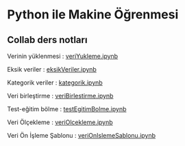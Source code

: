 # Python ile Makine Öğrenmesi 

## Collab ders notları


Verinin yüklenmesi : [veriYukleme.ipynb](https://github.com/benvekedim/machine-learning-101/blob/main/veriYukleme.ipynb)

Eksik veriler : [eksikVeriler.ipynb](https://github.com/benvekedim/machine-learning-101/blob/main/eksikVeriler.ipynb)

Kategorik veriler : [kategorik.ipynb](https://github.com/benvekedim/machine-learning-101/blob/main/kategorik.ipynb)

Veri birleştirme : [veriBirlestirme.ipynb](https://github.com/benvekedim/machine-learning-101/blob/main/veriBirlestirme.ipynb)

Test-eğitim bölme : [testEgitimBolme.ipynb](https://github.com/benvekedim/machine-learning-101/blob/main/testEgitimBolme.ipynb)

Veri Ölçekleme : [veriOlcekleme.ipynb](https://github.com/benvekedim/machine-learning-101/blob/main/veriOlcekleme.ipynb)

Veri Ön İşleme Şablonu : [veriOnIslemeSablonu.ipynb](https://github.com/benvekedim/machine-learning-101/blob/main/veriOn%C4%B1slemeSablonu.ipynb)




